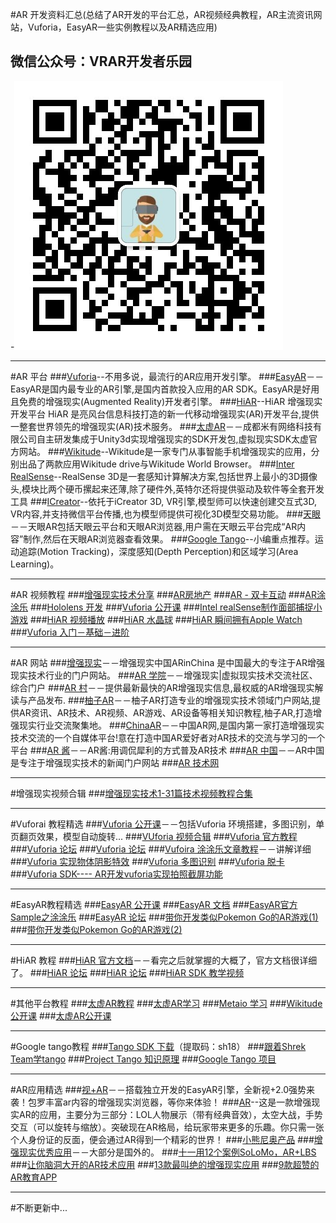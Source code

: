 #AR 开发资料汇总(总结了AR开发的平台汇总，AR视频经典教程，AR主流资讯网站，Vuforia，EasyAR一些实例教程以及AR精选应用)
</br>

## 微信公众号：VRAR开发者乐园
-![](images/lee.jpg)

***
#AR 平台
###[Vuforia](https://developer.vuforia.com/)--不用多说，最流行的AR应用开发引擎。
###[EasyAR](http://www.easyar.cn/)－－EasyAR是国内最专业的AR引擎,是国内首款投入应用的AR SDK。EasyAR是好用且免费的增强现实(Augmented Reality)开发者引擎。
###[HiAR](http://www.hiar.com.cn/)--HiAR 增强现实开发平台 HiAR 是亮风台信息科技打造的新一代移动增强现实(AR)开发平台,提供一整套世界领先的增强现实(AR)技术服务。
###[太虚AR](http://www.voidar.net/)－－成都米有网络科技有限公司自主研发集成于Unity3d实现增强现实的SDK开发包,虚拟现实SDK太虚官方网站。
###[Wikitude](http://www.wikitude.com/)--Wikitude是一家专门从事智能手机增强现实的应用，分别出品了两款应用Wikitude drive与Wikitude World Browser。
###[Inter RealSense](http://www.intel.com/content/www/us/en/architecture-and-technology/realsense-overview.html)--RealSense 3D是一套感知计算解决方案,包括世界上最小的3D摄像头,模块比两个硬币摞起来还薄,除了硬件外,英特尔还将提供驱动及软件等全套开发工具
###[ICreator](https://www.icreator.cn/)--依托于iCreator 3D, VR引擎,模型师可以快速创建交互式3D, VR内容,并支持微信平台传播,也为模型师提供可视化3D模型交易功能。
###[天眼](http://www.tianyanar.com/)－－天眼AR包括天眼云平台和天眼AR浏览器,用户需在天眼云平台完成“AR内容”制作,然后在天眼AR浏览器查看效果。
###[Google Tango](https://developers.google.com/tango/)--小编重点推荐。运动追踪(Motion Tracking)，深度感知(Depth Perception)和区域学习(Area Learning)。

***
#AR 视频教程
###[增强现实技术分享](http://edu.manew.com/course/154)
###[AR房地产](http://edu.manew.com/course/172)
###[AR - 双卡互动](http://edu.manew.com/course/175)
###[AR涂涂乐](http://edu.manew.com/course/162)
###[Hololens 开发](http://www.taikr.com/course/378)
###[Vuforia 公开课](http://www.arinchina.com/video/list/149/)
###[Intel realSense制作面部捕捉小游戏](http://www.arinchina.com/video/show-1946.html)
###[HiAR 视频播放](http://www.arinchina.com/video/show-1972.html)
###[HiAR 水晶球](http://www.arinchina.com/video/show-1965.html)
###[HiAR 瞬间拥有Apple Watch](http://www.arinchina.com/video/show-1982.html)
###[Vuforia 入门－基础－进阶](http://www.arvrschool.com/read.php?tid=325&fid=21)


***
#AR 网站
###[增强现实](http://www.arinchina.com/)－－增强现实中国ARinChina 是中国最大的专注于AR增强现实技术行业的门户网站。
###[AR 学院](http://www.arvrschool.com/)－－增强现实|虚拟现实技术交流社区、综合门户
###[AR 村](http://www.arcun.cn/)－－提供最新最快的AR增强现实信息,最权威的AR增强现实解读与产品发布.
###[柚子AR](http://www.youziar.com/)－－柚子AR打造专业的增强现实技术领域门户网站,提供AR资讯、AR技术、AR视频、AR游戏、AR设备等相关知识教程,柚子AR,打造增强现实行业交流聚集地。
###[ChinaAR](http://www.chinaar.com/)－－中国AR网,是国内第一家打造增强现实技术交流的一个自媒体平台!意在打造中国AR爱好者对AR技术的交流与学习的一个平台
###[AR 酱](http://arjiang.com/)－－AR酱:用调侃犀利的方式普及AR技术
###[AR 中国](http://www.archina.org/)－－AR中国是专注于增强现实技术的新闻门户网站
###[AR 技术网](http://www.arjishu.com/)
***
#增强现实视频合辑
###[增强现实技术1-31篇技术视频教程合集](http://www.arcun.cn/thread-2111-1-1.html)

***
#Vuforai 教程精选
###[Vuforia 公开课](http://www.arinchina.com/video/list/149/)－－包括Vuforia 环境搭建，多图识别，单页翻页效果，模型自动旋转...
###[VUforia 视频合辑](http://www.arvrschool.com/read.php?tid=325&fid=21)
###[Vuforia 官方教程](http://www.chinaar.com/Vuforia/)
###[Vuforia 论坛](http://www.arvrschool.com/index.php?c=thread&fid=36)
###[Vuforia 论坛](http://dev.arinchina.com/qualcomm/1)
###[Vufoira 涂涂乐文章教程](http://www.manew.com/thread-92723-1-1.html?_dsign=51711fb9)－－讲解详细
###[Vuforia 实现物体阴影特效](http://mec0825.net/blog/?p=126)
###[Vuforia 多图识别](http://www.th7.cn/Program/Android/201502/394666.shtml)
###[Vuforia 脱卡](http://www.arinchina.com/video/show-1956.html)
###[Vuforia SDK---- AR开发vuforia实现拍照截屏功能](http://lib.csdn.net/article/vr/20346)

***

#EasyAR教程精选
###[EasyAR 公开课](http://www.arinchina.com/video/list/151/)
###[EasyAR 文档](http://www.easyar.cn/view/documentapi.html)
###[EasyAR官方Sample之涂涂乐](http://bbs.sightp.com/thread-249-1-1.html)
###[EasyAR 论坛](http://www.arvrschool.com/index.php?c=thread&fid=86)
###[带你开发类似Pokemon Go的AR游戏(1)](http://www.taidous.com/bbs/thread-42793-1-1.html)
###[带你开发类似Pokemon Go的AR游戏(2)](http://www.taidous.com/bbs/thread-42825-1-1.html)

***

#HiAR 教程
###[HiAR 官方文档](http://www.hiar.com.cn/doc-v1/main/home/)－－看完之后就掌握的大概了，官方文档很详细了。
###[HiAR 论坛](http://www.arvrschool.com/index.php?c=thread&fid=98)
###[HiAR 论坛](http://dev.arinchina.com/hiar/1)
###[HiAR SDK 教学视频](http://edu.51cto.com/course/course_id-5565.html)

***
#其他平台教程
###[太虚AR教程](http://www.arvrschool.com/index.php?c=thread&fid=87)
###[太虚AR学习](http://dev.arinchina.com/143/1)
###[Metaio 学习](http://dev.arinchina.com/metaio/1)
###[Wikitude 公开课](http://www.arinchina.com/video/list/150/)
###[太虚AR公开课](http://www.arinchina.com/video/list/154/)


***
#Google tango教程
###[Tango SDK 下载](https://pan.baidu.com/s/1i44Fpat)（提取码：sh18）
###[跟着Shrek Team学tango](http://www.aiweibang.com/yuedu/147339646.html)
###[Project Tango 知识原理](https://www.zhihu.com/question/37920173)
###[Google Tango 项目](http://www.arjiang.com/index.php?m=content&c=index&a=show&catid=11&id=308)
 
***
#AR应用精选
###[视+AR](http://www.anzhi.com/soft_2519240.html)－－搭载独立开发的EasyAR引擎，全新视+2.0强势来袭！包罗丰富ar内容的增强现实浏览器，等你来体验！
###[AR](http://www.anzhi.com/soft_2699705.html)--这是一款增强现实AR的应用，主要分为三部分：LOL人物展示（带有经典音效），太空大战，手势交互（可以旋转与缩放）。突破现在AR格局，给玩家带来更多的乐趣。你只需一张个人身份证的反面，便会通过AR得到一个精彩的世界！
###[小熊尼奥产品](http://neobear.com/index.php/home/product/product/)
###[增强现实优秀应用](http://mec0825.net/blog/?p=107)－－大部分是国外的。
###[十一用12个案例SoLoMo，AR+LBS](http://www.arjiang.com/index.php?m=content&c=index&a=show&catid=11&id=298)
###[让你脑洞大开的AR技术应用](http://digi.163.com/15/0312/14/AKGVTR86001668IL.html)
###[13款最叫绝的增强现实应用](http://www.leiphone.com/news/201406/the-best-augmented-reality-apps.html)
###[9款超赞的AR教育APP](http://www.arinchina.com/news/show-2573.html)


***
#不断更新中...
